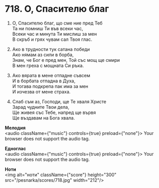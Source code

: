 # 718. О, Спасителю благ

1. О, Спасителю благ, що сме ние пред Теб  
Та ни помниш Ти във всеки час,  
Всеки час и минута Ти мислиш за мен  
В скръб и грях чувам сал Твоя глас.  

2. Ако в трудности тук сатана победи  
Ако нямам аз сили в борба,  
Знам, че Бог е пред мен, Той със мощ ще смири  
В мен греха с мощната Си ръка.  

3. Ако вярата в мене отпадне съвсем  
И в борбата отпадна в Духа,  
И тогава подкрепа пак има за мен  
И изчезва от мене страха.  

4. Слаб съм аз, Господи, ще Те хваля Христе  
Зарад чудните Твои дела,  
Ще живея със Тебе, напред ще вървя  
Ще въздавам на Бога хвала.

**Мелодия**  
<audio className={"music"} controls={true} preload={"none"}>
    <source src="/pesnarka/mp3/718.mp3" type="audio/mpeg"/>
    Your browser does not support the audio tag.
</audio>

**Едноглас**  
<audio className={"music"} controls={true} preload={"none"}>
    <source src="/pesnarka/transp/718.mp3" type="audio/mpeg"/>
    Your browser does not support the audio tag.
</audio>

**Ноти**  
<img alt="ноти" className={"score"} height="300" src="/pesnarka/scores/718.jpg" width="212"/>
